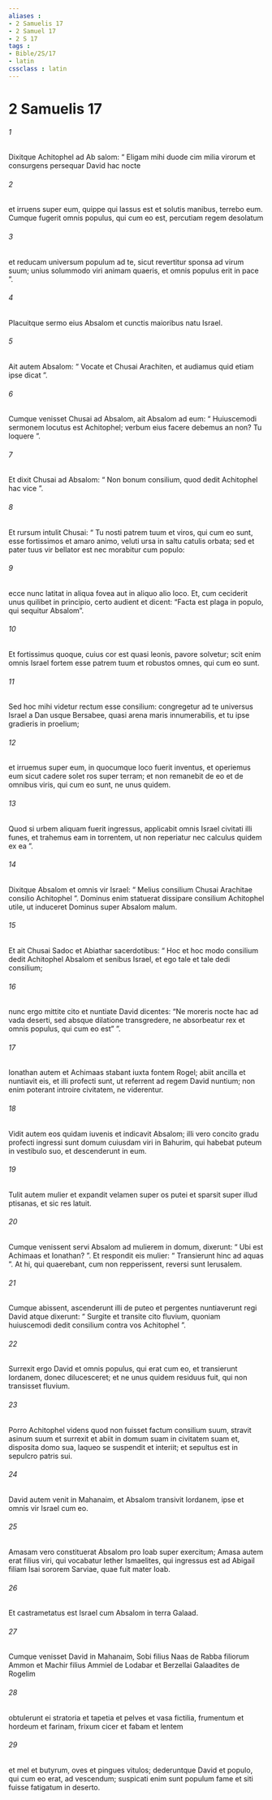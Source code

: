 ```yaml
---
aliases : 
- 2 Samuelis 17
- 2 Samuel 17
- 2 S 17
tags : 
- Bible/2S/17
- latin
cssclass : latin
---
```


# 2 Samuelis 17

###### 1
Dixitque Achitophel ad Ab salom: “ Eligam mihi duode cim milia virorum et consurgens persequar David hac nocte 
###### 2
et irruens super eum, quippe qui lassus est et solutis manibus, terrebo eum. Cumque fugerit omnis populus, qui cum eo est, percutiam regem desolatum 
###### 3
et reducam universum populum ad te, sicut revertitur sponsa ad virum suum; unius solummodo viri animam quaeris, et omnis populus erit in pace ”. 
###### 4
Placuitque sermo eius Absalom et cunctis maioribus natu Israel.
###### 5
Ait autem Absalom: “ Vocate et Chusai Arachiten, et audiamus quid etiam ipse dicat ”. 
###### 6
Cumque venisset Chusai ad Absalom, ait Absalom ad eum: “ Huiuscemodi sermonem locutus est Achitophel; verbum eius facere debemus an non? Tu loquere ”. 
###### 7
Et dixit Chusai ad Absalom: “ Non bonum consilium, quod dedit Achitophel hac vice ”. 
###### 8
Et rursum intulit Chusai: “ Tu nosti patrem tuum et viros, qui cum eo sunt, esse fortissimos et amaro animo, veluti ursa in saltu catulis orbata; sed et pater tuus vir bellator est nec morabitur cum populo: 
###### 9
ecce nunc latitat in aliqua fovea aut in aliquo alio loco. Et, cum ceciderit unus quilibet in principio, certo audient et dicent: “Facta est plaga in populo, qui sequitur Absalom”. 
###### 10
Et fortissimus quoque, cuius cor est quasi leonis, pavore solvetur; scit enim omnis Israel fortem esse patrem tuum et robustos omnes, qui cum eo sunt. 
###### 11
Sed hoc mihi videtur rectum esse consilium: congregetur ad te universus Israel a Dan usque Bersabee, quasi arena maris innumerabilis, et tu ipse gradieris in proelium; 
###### 12
et irruemus super eum, in quocumque loco fuerit inventus, et operiemus eum sicut cadere solet ros super terram; et non remanebit de eo et de omnibus viris, qui cum eo sunt, ne unus quidem. 
###### 13
Quod si urbem aliquam fuerit ingressus, applicabit omnis Israel civitati illi funes, et trahemus eam in torrentem, ut non reperiatur nec calculus quidem ex ea ”. 
###### 14
Dixitque Absalom et omnis vir Israel: “ Melius consilium Chusai Arachitae consilio Achitophel ”. Dominus enim statuerat dissipare consilium Achitophel utile, ut induceret Dominus super Absalom malum.
###### 15
Et ait Chusai Sadoc et Abiathar sacerdotibus: “ Hoc et hoc modo consilium dedit Achitophel Absalom et senibus Israel, et ego tale et tale dedi consilium; 
###### 16
nunc ergo mittite cito et nuntiate David dicentes: “Ne moreris nocte hac ad vada deserti, sed absque dilatione transgredere, ne absorbeatur rex et omnis populus, qui cum eo est” ”.
###### 17
Ionathan autem et Achimaas stabant iuxta fontem Rogel; abiit ancilla et nuntiavit eis, et illi profecti sunt, ut referrent ad regem David nuntium; non enim poterant introire civitatem, ne viderentur. 
###### 18
Vidit autem eos quidam iuvenis et indicavit Absalom; illi vero concito gradu profecti ingressi sunt domum cuiusdam viri in Bahurim, qui habebat puteum in vestibulo suo, et descenderunt in eum. 
###### 19
Tulit autem mulier et expandit velamen super os putei et sparsit super illud ptisanas, et sic res latuit. 
###### 20
Cumque venissent servi Absalom ad mulierem in domum, dixerunt: “ Ubi est Achimaas et Ionathan? ”. Et respondit eis mulier: “ Transierunt hinc ad aquas ”. At hi, qui quaerebant, cum non repperissent, reversi sunt Ierusalem.
###### 21
Cumque abissent, ascenderunt illi de puteo et pergentes nuntiaverunt regi David atque dixerunt: “ Surgite et transite cito fluvium, quoniam huiuscemodi dedit consilium contra vos Achitophel ”. 
###### 22
Surrexit ergo David et omnis populus, qui erat cum eo, et transierunt Iordanem, donec dilucesceret; et ne unus quidem residuus fuit, qui non transisset fluvium.
###### 23
Porro Achitophel videns quod non fuisset factum consilium suum, stravit asinum suum et surrexit et abiit in domum suam in civitatem suam et, disposita domo sua, laqueo se suspendit et interiit; et sepultus est in sepulcro patris sui.
###### 24
David autem venit in Mahanaim, et Absalom transivit Iordanem, ipse et omnis vir Israel cum eo. 
###### 25
Amasam vero constituerat Absalom pro Ioab super exercitum; Amasa autem erat filius viri, qui vocabatur Iether Ismaelites, qui ingressus est ad Abigail filiam Isai sororem Sarviae, quae fuit mater Ioab. 
###### 26
Et castrametatus est Israel cum Absalom in terra Galaad.
###### 27
Cumque venisset David in Mahanaim, Sobi filius Naas de Rabba filiorum Ammon et Machir filius Ammiel de Lodabar et Berzellai Galaadites de Rogelim 
###### 28
obtulerunt ei stratoria et tapetia et pelves et vasa fictilia, frumentum et hordeum et farinam, frixum cicer et fabam et lentem 
###### 29
et mel et butyrum, oves et pingues vitulos; dederuntque David et populo, qui cum eo erat, ad vescendum; suspicati enim sunt populum fame et siti fuisse fatigatum in deserto.
